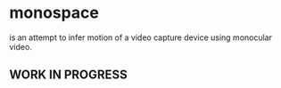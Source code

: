 # monospace
is an attempt to infer motion of a video capture device using monocular video.

## WORK IN PROGRESS

